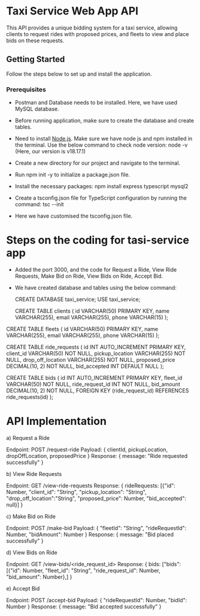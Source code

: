 # Taxi Service Web App API

This API provides a unique bidding system for a taxi service, allowing clients to request rides with proposed prices, and fleets to view and place bids on these requests.

## Getting Started

Follow the steps below to set up and install the application.

### Prerequisites
- Postman and Database needs to be installed. Here, we have used MySQL database.
- Before running application, make sure to create the database and create tables.
- Need to install [Node.js](https://nodejs.org/). Make sure we have node js and npm installed in the terminal.
 Use the below command to check node version:
 node -v (Here, our version is v18.17.1)
- Create a new directory for our project and navigate to the terminal.
- Run npm init -y to initialize a package.json file.
- Install the necessary packages:
  npm install express typescript mysql2
- Create a tsconfig.json file for TypeScript configuration by running the command:
  tsc --init

- Here we have customised the tsconfig.json file.

# Steps on the coding for tasi-service app

- Added the port 3000, and the code for Request a Ride, View Ride Requests, Make Bid on Ride,
  View Bids on Ride, Accept Bid.
- We have created database and tables using the below command:

  CREATE DATABASE taxi_service;
  USE taxi_service;

  CREATE TABLE clients (
  id VARCHAR(50) PRIMARY KEY,
  name VARCHAR(255),
  email VARCHAR(255),
  phone VARCHAR(15)
);

 CREATE TABLE fleets (
  id VARCHAR(50) PRIMARY KEY,
  name VARCHAR(255),
  email VARCHAR(255),
  phone VARCHAR(15)
);

  CREATE TABLE ride_requests (
  id INT AUTO_INCREMENT PRIMARY KEY,
  client_id VARCHAR(50) NOT NULL,
  pickup_location VARCHAR(255) NOT NULL,
  drop_off_location VARCHAR(255) NOT NULL,
  proposed_price DECIMAL(10, 2) NOT NULL,
  bid_accepted INT DEFAULT NULL
);

CREATE TABLE bids (
  id INT AUTO_INCREMENT PRIMARY KEY,
  fleet_id VARCHAR(50) NOT NULL,
  ride_request_id INT NOT NULL,
  bid_amount DECIMAL(10, 2) NOT NULL,
  FOREIGN KEY (ride_request_id) REFERENCES ride_requests(id)
);

# API Implementation

a) Request a Ride

Endpoint: POST /request-ride
Payload: { clientId, pickupLocation, dropOffLocation, proposedPrice }
Response: {  message: "Ride requested successfully" }

b) View Ride Requests

Endpoint: GET /view-ride-requests
Response: { rideRequests: [{"id": Number, "client_id": "String", "pickup_location": "String", "drop_off_location":"String", "proposed_price": Number, "bid_accepted": null}] }

c) Make Bid on Ride

Endpoint: POST /make-bid
Payload: {   "fleetId": "String",  "rideRequestId": Number,   "bidAmount": Number }
Response: { message: "Bid placed successfully" }

d) View Bids on Ride

Endpoint: GET /view-bids/<ride_request_id>
Response: { bids: ["bids": [{"id": Number, "fleet_id": "String", "ride_request_id": Number, "bid_amount": Number},] }

e) Accept Bid

Endpoint: POST /accept-bid
Payload: {   "rideRequestId": Number,  "bidId": Number }
Response: { message: "Bid accepted successfully" }

